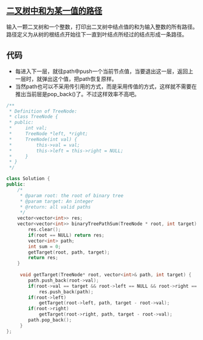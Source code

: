 ## [二叉树中和为某一值的路径](https://www.nowcoder.com/questionTerminal/b736e784e3e34731af99065031301bca)
输入一颗二叉树和一个整数，打印出二叉树中结点值的和为输入整数的所有路径。路径定义为从树的根结点开始往下一直到叶结点所经过的结点形成一条路径。

## 代码
* 每进入下一层，就往path中push一个当前节点值，当要退出这一层，返回上一层时，就弹出这个值，把path恢复原样。
* 当然path也可以不采用传引用的方式，而是采用传值的方式，这样就不需要在推出当前层是pop_back()了。不过这样效率不高吧。
```C++
/**
 * Definition of TreeNode:
 * class TreeNode {
 * public:
 *     int val;
 *     TreeNode *left, *right;
 *     TreeNode(int val) {
 *         this->val = val;
 *         this->left = this->right = NULL;
 *     }
 * }
 */

class Solution {
public:
    /*
     * @param root: the root of binary tree
     * @param target: An integer
     * @return: all valid paths
     */
    vector<vector<int>> res;
    vector<vector<int>> binaryTreePathSum(TreeNode * root, int target) {
        res.clear();
        if(root == NULL) return res;
        vector<int> path;
        int sum = 0;
        getTarget(root, path, target);
        return res;
    }
    
     void getTarget(TreeNode* root, vector<int>& path, int target) {
        path.push_back(root->val);
        if(root->val == target && root->left == NULL && root->right == NULL)
            res.push_back(path);
        if(root->left)
            getTarget(root->left, path, target - root->val);
        if(root->right)
            getTarget(root->right, path, target - root->val);
        path.pop_back();
     }
};
```
